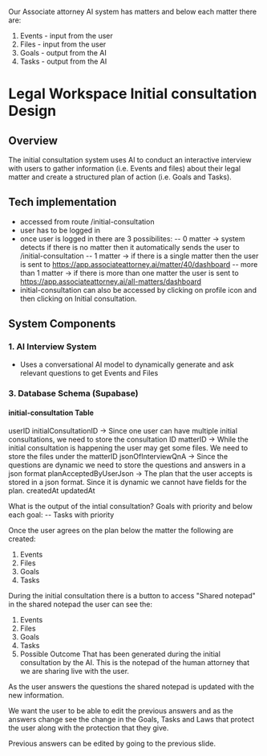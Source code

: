 Our Associate attorney AI system has matters and below each matter there are:
1. Events - input from the user
2. Files - input from the user
3. Goals - output from the AI
4. Tasks - output from the AI

# Legal Workspace Initial consultation Design

## Overview
The initial consultation system uses AI to conduct an interactive interview with users to gather information (i.e. Events and files) about their legal matter and create a structured plan of action (i.e. Goals and Tasks).

## Tech implementation

- accessed from route /initial-consultation
- user has to be logged in
- once user is logged in there are 3 possibilites:
  -- 0 matter ->            system detects if there is no matter then it automatically sends the user to /initial-consultation
  -- 1 matter ->            if there is a single matter then the user is sent to https://app.associateattorney.ai/matter/40/dashboard
  -- more than 1 matter ->  if there is more than one matter the user is sent to https://app.associateattorney.ai/all-matters/dashboard
- initial-consultation can also be accessed by clicking on profile icon and then clicking on Initial consultation.


## System Components

### 1. AI Interview System
- Uses a conversational AI model to dynamically generate and ask relevant questions to get Events and Files
    
### 3. Database Schema (Supabase)

#### initial-consultation Table
userID
initialConsultationID -> Since one user can have multiple initial consultations, we need to store the consultation ID
matterID -> While the initial consultation is happening the user may get some files. We need to store the files under the matterID
jsonOfInterviewQnA -> Since the questions are dynamic we need to store the questions and answers in a json format
planAcceptedByUserJson -> The plan that the user accepts is stored in a json format. Since it is dynamic we cannot have fields for the plan.
createdAt
updatedAt

What is the output of the intial consultation?
Goals with priority and below each goal:
    -- Tasks with priority

Once the user agrees on the plan below the matter the following are created:
1. Events
2. Files
3. Goals  
4. Tasks 

During the initial consultation there is a button to access "Shared notepad" in the shared notepad the user can see the:
1. Events
2. Files
3. Goals  
4. Tasks 
5. Possible Outcome 
That has been generated during the initial consultation by the AI. This is the notepad of the human attorney that we are sharing live with the user.

As the user answers the questions the shared notepad is updated with the new information.

We want the user to be able to edit the previous answers and as the answers change see the change in the Goals, Tasks and Laws that protect the user along with the protection that they give.

Previous answers can be edited by going to the previous slide.
